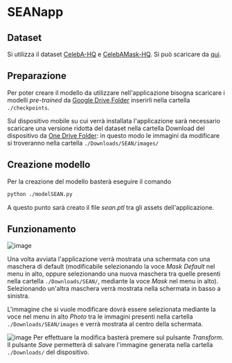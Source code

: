# SEANapp

## Dataset

Si utilizza il dataset [CelebA-HQ](https://github.com/tkarras/progressive_growing_of_gans) e [CelebAMask-HQ](https://github.com/switchablenorms/CelebAMask-HQ).
Si può scaricare da [qui](https://drive.google.com/file/d/1TKhN9kDvJEcpbIarwsd1_fsTR2vGx6LC/view?usp=sharing). 

## Preparazione

Per poter creare il modello da utilizzare nell'applicazione bisogna scaricare i modelli *pre-trained* da [Google Drive Folder](https://drive.google.com/file/d/1UMgKGdVqlulfgOBV4Z0ajEwPdgt3_EDK/view?usp=sharing) inserirli nella cartella `./checkpoints`.

Sul dispositivo mobile su cui verrà installata l'applicazione sarà necessario scaricare una versione ridotta del dataset nella cartella Download del dispositivo da [One Drive Folder](https://univpr-my.sharepoint.com/:u:/g/personal/teresa_calzetti_studenti_unipr_it/Ed9UstpDczhBqk1io-Tu2eEB_dbZpnlvfufSzhuoCm5qbA?e=C8Qt7y): 
in questo modo le immagini da modificare si troveranno nella cartella `./Downloads/SEAN/images/`
## Creazione modello

Per la creazione del modello basterà eseguire il comando 

```bash
python ./modelSEAN.py
```

A questo punto sarà creato il file *sean.ptl* tra gli assets dell'applicazione.

## Funzionamento

![image](./screenshot/img1.jpg)

Una volta avviata l'applicazione verrà mostrata una schermata con una maschera di default (modificabile selezionando la voce *Mask Default* nel menu in alto, oppure selezionando una nuova maschera tra quelle presenti nella cartella `./Downloads/SEAN/`, mediante la voce *Mask* nel menu in alto).
Selezionando un'altra maschera verrà mostrata nella schermata in basso a sinistra.

L'immagine che si vuole modificare dovrà essere selezionata mediante la voce nel menu in alto *Photo* tra le immagini presenti nella cartella `./Downloads/SEAN/images` e verrà mostrata al centro della schermata.

![image](./screenshot/img2.jpg)
Per effettuare la modifica basterà premere sul pulsante *Transform*.
Il pulsante *Save* permetterà di salvare l'immagine generata nella cartella `./Downloads/` del dispositivo.
